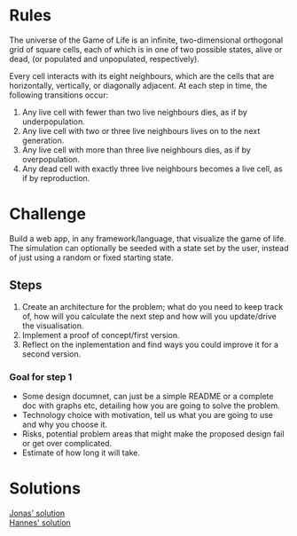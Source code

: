 # Rules

The universe of the Game of Life is an infinite, two-dimensional orthogonal grid of square cells, each of which is in one of two possible states, alive or dead, (or populated and unpopulated, respectively).

Every cell interacts with its eight neighbours, which are the cells that are horizontally, vertically, or diagonally adjacent. At each step in time, the following transitions occur:

1. Any live cell with fewer than two live neighbours dies, as if by underpopulation.
2. Any live cell with two or three live neighbours lives on to the next generation.
3. Any live cell with more than three live neighbours dies, as if by overpopulation.
4. Any dead cell with exactly three live neighbours becomes a live cell, as if by reproduction.

# Challenge

Build a web app, in any framework/language, that visualize the game of life. The simulation can optionally be seeded with a state set by the user, instead of just using a random or fixed starting state.

## Steps

1. Create an architecture for the problem; what do you need to keep track of, how will you calculate the next step and how will you update/drive the visualisation.
2. Implement a proof of concept/first version.
3. Reflect on the inplementation and find ways you could improve it for a second version.

### Goal for step 1

- Some design documnet, can just be a simple README or a complete doc with graphs etc, detailing how you are going to solve the problem.
- Technology choice with motivation, tell us what you are going to use and why you choose it.
- Risks, potential problem areas that might make the proposed design fail or get over complicated.
- Estimate of how long it will take.

# Solutions

[Jonas' solution](Jonas/)  
[Hannes' solution](Hannes/)
